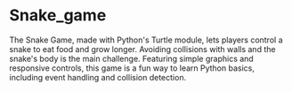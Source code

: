 # Snake_game
 The Snake Game, made with Python's Turtle module, lets players control a snake to eat food and grow longer. Avoiding collisions with walls and the snake's body is the main challenge. Featuring simple graphics and responsive controls, this game is a fun way to learn Python basics, including event handling and collision detection.
